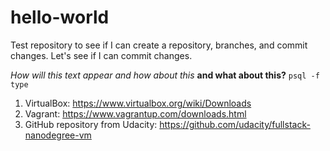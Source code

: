 # hello-world
Test repository to see if I can create a repository, branches, and commit changes.
Let's see if I can commit changes.

*How will this text appear*
_and how about this_
**and what about this?**
```psql -f type```


1. VirtualBox: https://www.virtualbox.org/wiki/Downloads
2. Vagrant: https://www.vagrantup.com/downloads.html
3. GitHub repository from Udacity: https://github.com/udacity/fullstack-nanodegree-vm

